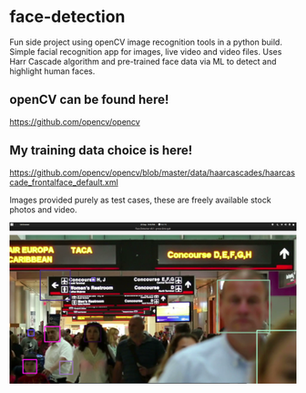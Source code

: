 # face-detection

Fun side project using openCV image recognition tools in a python build. Simple facial recognition app for images, live video and video files. Uses Harr Cascade algorithm and pre-trained face data via ML to detect and highlight human faces.

## openCV can be found here!
https://github.com/opencv/opencv

## My training data choice is here!
https://github.com/opencv/opencv/blob/master/data/haarcascades/haarcascade_frontalface_default.xml

Images provided purely as test cases, these are freely available stock photos and video.

![alt text](/images/face-detection.png)